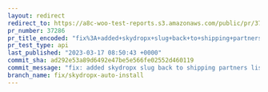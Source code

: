 ```yaml
---
layout: redirect
redirect_to: https://a8c-woo-test-reports.s3.amazonaws.com/public/pr/37286/api/index.html
pr_number: 37286
pr_title_encoded: "fix%3A+added+skydropx+slug+back+to+shipping+partners+list"
pr_test_type: api
last_published: "2023-03-17 08:50:43 +0000"
commit_sha: ad292e53a89d6492e47be5e566fe02552d460119
commit_message: "fix: added skydropx slug back to shipping partners list"
branch_name: fix/skydropx-auto-install
---
```

